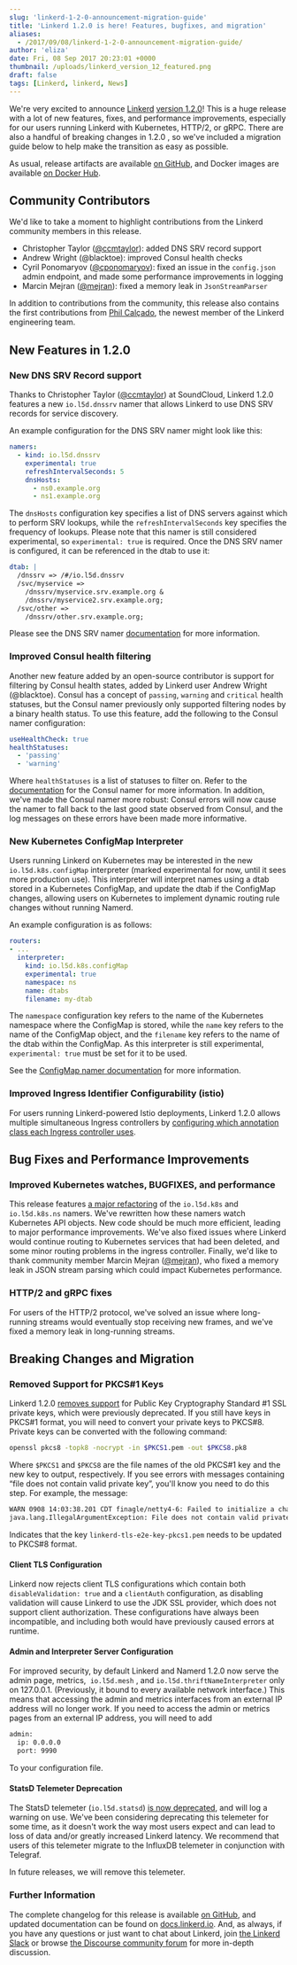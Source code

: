 ```yaml
---
slug: 'linkerd-1-2-0-announcement-migration-guide'
title: 'Linkerd 1.2.0 is here! Features, bugfixes, and migration'
aliases:
  - /2017/09/08/linkerd-1-2-0-announcement-migration-guide/
author: 'eliza'
date: Fri, 08 Sep 2017 20:23:01 +0000
thumbnail: /uploads/linkerd_version_12_featured.png
draft: false
tags: [Linkerd, linkerd, News]
---
```


We're very excited to announce [Linkerd](https://github.com/linkerd/linkerd/releases/tag/1.2.0) [version 1.2.0](https://github.com/linkerd/linkerd/releases/tag/1.2.0)! This is a huge release with a lot of new features, fixes, and performance improvements, especially for our users running Linkerd with Kubernetes, HTTP/2, or gRPC. There are also a handful of breaking changes in 1.2.0 , so we've included a migration guide below to help make the transition as easy as possible.

As usual, release artifacts are available [on GitHub](https://github.com/linkerd/linkerd/releases/tag/1.2.0), and Docker images are available [on Docker Hub](https://hub.docker.com/r/buoyantio/linkerd/).

## Community Contributors

We'd like to take a moment to highlight contributions from the Linkerd community members in this release.

- Christopher Taylor ([@ccmtaylor](https://github.com/ccmtaylor)): added DNS SRV record support
- Andrew Wright (@blacktoe): improved Consul health checks
- Cyril Ponomaryov ([@cponomaryov](https://github.com/cponomaryov)): fixed an issue in the `config.json` admin endpoint, and made some performance improvements in logging
- Marcin Mejran ([@mejran](https://github.com/mejran)): fixed a memory leak in `JsonStreamParser`

In addition to contributions from the community, this release also contains the first contributions from [Phil Calçado](http://philcalcado.com/2017/08/09/buoyant.html), the newest member of the Linkerd engineering team.

## New Features in 1.2.0

### New DNS SRV Record support

Thanks to Christopher Taylor ([@ccmtaylor](https://github.com/ccmtaylor)) at SoundCloud, Linkerd 1.2.0 features a new `io.l5d.dnssrv` namer that allows Linkerd to use DNS SRV records for service discovery.

An example configuration for the DNS SRV namer might look like this:

```yml
namers:
  - kind: io.l5d.dnssrv
    experimental: true
    refreshIntervalSeconds: 5
    dnsHosts:
      - ns0.example.org
      - ns1.example.org
```

The `dnsHosts` configuration key specifies a list of DNS servers against which to perform SRV lookups, while the `refreshIntervalSeconds` key specifies the frequency of lookups. Please note that this namer is still considered experimental, so `experimental: true` is required. Once the DNS SRV namer is configured, it can be referenced in the dtab to use it:

```yml
dtab: |
  /dnssrv => /#/io.l5d.dnssrv
  /svc/myservice =>
    /dnssrv/myservice.srv.example.org &
    /dnssrv/myservice2.srv.example.org;
  /svc/other =>
    /dnssrv/other.srv.example.org;
```

Please see the DNS SRV namer [documentation](https://linkerd.io/config/head/linkerd/index.html#dns-srv-records) for more information.

### Improved Consul health filtering

Another new feature added by an open-source contributor is support for filtering by Consul health states, added by Linkerd user Andrew Wright (@blacktoe). Consul has a concept of `passing`, `warning` and `critical` health statuses, but the Consul namer previously only supported filtering nodes by a binary health status. To use this feature, add the following to the Consul namer configuration:

```yml
useHealthCheck: true
healthStatuses:
  - 'passing'
  - 'warning'
```

Where `healthStatuses` is a list of statuses to filter on. Refer to the [documentation](https://linkerd.io/config/1.2.0/linkerd/index.html#consul-configuration) for the Consul namer for more information. In addition, we've made the Consul namer more robust: Consul errors will now cause the namer to fall back to the last good state observed from Consul, and the log messages on these errors have been made more informative.

### New Kubernetes ConfigMap Interpreter

Users running Linkerd on Kubernetes may be interested in the new `io.l5d.k8s.configMap` interpreter (marked experimental for now, until it sees more production use). This interpreter will interpret names using a dtab stored in a Kubernetes ConfigMap, and update the dtab if the ConfigMap changes, allowing users on Kubernetes to implement dynamic routing rule changes without running Namerd.

An example configuration is as follows:

```yml
routers:
- ...
  interpreter:
    kind: io.l5d.k8s.configMap
    experimental: true
    namespace: ns
    name: dtabs
    filename: my-dtab
```

The `namespace` configuration key refers to the name of the Kubernetes namespace where the ConfigMap is stored, while the `name` key refers to the name of the ConfigMap object, and the `filename` key refers to the name of the dtab within the ConfigMap. As this interpreter is still experimental, `experimental: true` must be set for it to be used.

See the [ConfigMap namer documentation](https://linkerd.io/config/1.2.0/linkerd/index.html#kubernetes-configmap) for more information.

### Improved Ingress Identifier Configurability (istio)

For users running Linkerd-powered Istio deployments, Linkerd 1.2.0 allows multiple simultaneous Ingress controllers by [configuring which annotation class each Ingress controller uses](https://github.com/linkerd/linkerd/blob/master/linkerd/docs/protocol-http.md).

## Bug Fixes and Performance Improvements

### Improved Kubernetes watches, BUGFIXES, and performance

This release features [a major refactoring](https://github.com/linkerd/linkerd/pull/1603) of the `io.l5d.k8s` and `io.l5d.k8s.ns` namers. We've rewritten how these namers watch Kubernetes API objects. New code should be much more efficient, leading to major performance improvements. We've also fixed issues where Linkerd would continue routing to Kubernetes services that had been deleted, and some minor routing problems in the ingress controller. Finally, we'd like to thank community member Marcin Mejran ([@mejran](https://github.com/mejran)), who fixed a memory leak in JSON stream parsing which could impact Kubernetes performance.

### HTTP/2 and gRPC fixes

For users of the HTTP/2 protocol, we've solved an issue where long-running streams would eventually stop receiving new frames, and we've fixed a memory leak in long-running streams.

## Breaking Changes and Migration

### Removed Support for PKCS#1 Keys

Linkerd 1.2.0 [removes support](https://github.com/linkerd/linkerd/pull/1590) for Public Key Cryptography Standard #1 SSL private keys, which were previously deprecated. If you still have keys in PKCS#1 format, you will need to convert your private keys to PKCS#8. Private keys can be converted with the following command:

```bash
openssl pkcs8 -topk8 -nocrypt -in $PKCS1.pem -out $PKCS8.pk8
```

Where `$PKCS1` and `$PKCS8` are the file names of the old PKCS#1 key and the new key to output, respectively. If you see errors with messages containing “file does not contain valid private key”, you'll know you need to do this step. For example, the message:

```txt
WARN 0908 14:03:38.201 CDT finagle/netty4-6: Failed to initialize a channel. Closing: [id: 0xdd6c26dd]
java.lang.IllegalArgumentException: File does not contain valid private key: finagle/h2/src/e2e/resources/linkerd-tls-e2e-key-pkcs1.pem
```

Indicates that the key `linkerd-tls-e2e-key-pkcs1.pem` needs to be updated to PKCS#8 format.

#### Client TLS Configuration

Linkerd now rejects client TLS configurations which contain both `disableValidation: true` and a `clientAuth` configuration, as disabling validation will cause Linkerd to use the JDK SSL provider, which does not support client authorization. These configurations have always been incompatible, and including both would have previously caused errors at runtime.

#### Admin and Interpreter Server Configuration

For improved security, by default Linkerd and Namerd 1.2.0 now serve the admin page, metrics,  `io.l5d.mesh` , and `io.l5d.thriftNameInterpreter` only on 127.0.0.1. (Previously, it bound to every available network interface.) This means that accessing the admin and metrics interfaces from an external IP address will no longer work. If you need to access the admin or metrics pages from an external IP address, you will need to add

```txt
admin:
  ip: 0.0.0.0
  port: 9990
```

To your configuration file.

#### StatsD Telemeter Deprecation

The StatsD telemeter (`io.l5d.statsd`) [is now deprecated](https://discourse.linkerd.io/t/deprecating-the-statsd-telemeter/268/1), and will log a warning on use. We've been considering deprecating this telemeter for some time, as it doesn't work the way most users expect and can lead to loss of data and/or greatly increased Linkerd latency. We recommend that users of this telemeter migrate to the InfluxDB telemeter in conjunction with Telegraf.

In future releases, we will remove this telemeter.

### Further Information

The complete changelog for this release is available [on GitHub](https://github.com/linkerd/linkerd/blob/master/CHANGES.md#120-2017-09-07), and updated documentation can be found on [docs.linkerd.io](https://linkerd.io/config/1.2.0/linkerd/index.html). And, as always, if you have any questions or just want to chat about Linkerd, join [the Linkerd Slack](http://slack.linkerd.io/) or browse [the Discourse community forum](https://discourse.linkerd.io) for more in-depth discussion.
